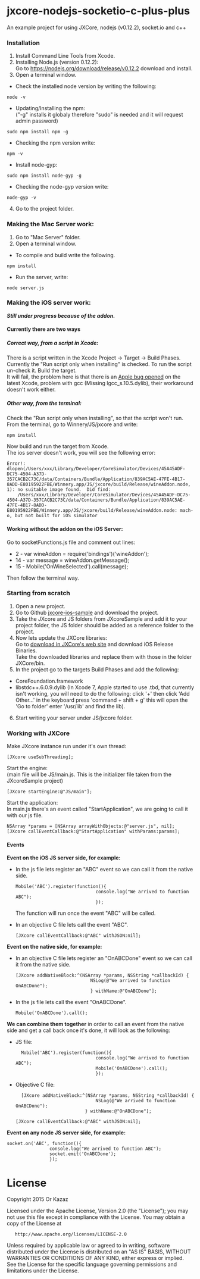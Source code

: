 # jxcore-nodejs-socketio-c-plus-plus
An example project for using JXCore, nodejs (v0.12.2), socket.io and c++

### Installation
1. Install Command Line Tools from Xcode.
2. Installing Node.js (version 0.12.2):  
Go to https://nodejs.org/download/release/v0.12.2 download and install.
3. Open a terminal window.
  * Check the installed node version by writing the following:
  ```
  node -v
  ```
  * Updating/Installing the npm:  
	("-g" installs it globaly therefore "sudo" is needed and it will request admin password)
  ```
  sudo npm install npm -g
  ```
  * Checking the npm version write:
  ```
  npm -v
  ```
  * Install node-gyp:
  ```
  sudo npm install node-gyp -g
  ```
  * Checking the node-gyp version write:
  ```
  node-gyp -v
  ```
4. Go to the project folder.

### Making the Mac Server work:
1. Go to "Mac Server" folder.
2. Open a terminal window.
  * To compile and build write the following.
  ```
  npm install
  ```
  * Run the server, write:
  ```
  node server.js
  ```

### Making the iOS server work:
**_Still under progress because of the addon._**
#### Currently there are two ways
##### Correct way, from a script in Xcode:
There is a script written in the Xcode Project -> Target -> Build Phases.  
Currently the "Run script only when installing" is checked. To run the script un-check it. Build the target.  
It will fail, the problem here is that there is an [Apple bug opened](https://forums.developer.apple.com/thread/4572) on the latest Xcode, problem with gcc (Missing lgcc_s.10.5.dylib), their workaround doesn't work either.

##### Other way, from the terminal:
Check the "Run script only when installing", so that the script won't run.  
From the terminal, go to Winnery/JS/jxcore and write:
```
npm install
```
Now build and run the target from Xcode.  
The ios server doesn't work, you will see the following error:
```
Error!: dlopen(/Users/xxx/Library/Developer/CoreSimulator/Devices/45A45ADF-DC75-4504-A37D-357CACB2C73C/data/Containers/Bundle/Application/839AC5AE-47FE-4B17-8ADD-E80195922FBE/Winnery.app/JS/jxcore/build/Release/wineAddon.node, 1): no suitable image found.  Did find:
	/Users/xxx/Library/Developer/CoreSimulator/Devices/45A45ADF-DC75-4504-A37D-357CACB2C73C/data/Containers/Bundle/Application/839AC5AE-47FE-4B17-8ADD-E80195922FBE/Winnery.app/JS/jxcore/build/Release/wineAddon.node: mach-o, but not built for iOS simulator
```
#### Working without the addon on the iOS Server:
Go to socketFunctions.js file and comment out lines:
  * 2 - var wineAddon = require('bindings')('wineAddon');
  * 14 - var message = wineAddon.getMessage();
  * 15 - Mobile('OnWineSelected').call(message);

Then follow the terminal way.

### Starting from scratch
1. Open a new project.
2. Go to Github [jxcore-ios-sample](https://github.com/jxcore/jxcore-ios-sample) and download the project.
3. Take the JXcore and JS folders from JXcoreSample and add it to your project folder, the JS folder should be added as a reference folder to the project.
4. Now lets update the JXCore libraries:  
Go to [download in JXCore's web site](http://jxcore.com/downloads/) and download iOS Release Binaries.  
Take the downloaded libraries and replace them with those in the folder JXCore/bin.
5. In the project go to the targets Build Phases and add the following:
  * CoreFoundation.framework
  * libstdc++.6.0.9.dylib (In Xcode 7, Apple started to use .tbd, that currently isn't working, you will need to do the following: click '+' then click 'Add Other...' in the keyboard press 'command + shift + g' this will open the 'Go to folder' enter '/usr/lib' and find the lib).
6. Start writing your server under JS/jxcore folder.

### Working with JXCore
Make JXcore instance run under it's own thread:
```
[JXcore useSubThreading];
```

Start the engine:  
(main file will be JS/main.js. This is the initializer file taken from the JXcoreSample project)
```
[JXcore startEngine:@"JS/main"];
```

Start the application:  
In main.js there's an event called "StartApplication", we are going to call it with our js file.
```
NSArray *params = [NSArray arrayWithObjects:@"server.js", nil];
[JXcore callEventCallback:@"StartApplication" withParams:params];
```

#### Events
**Event on the iOS JS server side, for example:**
* In the js file lets register an "ABC" event so we can call it from the native side.
  ```
  Mobile('ABC').register(function(){
								console.log("We arrived to function ABC");
								});
  ```
	The function will run once the event "ABC" will be called.

* In an objective C file lets call the event "ABC".
	```
	[JXcore callEventCallback:@"ABC" withJSON:nil];
	```

**Event on the native side, for example:**
* In an objective C file lets register an "OnABCDone" event so we can call it from the native side.
	```
	[JXcore addNativeBlock:^(NSArray *params, NSString *callbackId) {
								NSLog(@"We arrived to function OnABCDone");
								} withName:@"OnABCDone"];
	```

* In the js file lets call the event "OnABCDone".
  ```
  Mobile('OnABCDone').call();
  ```

**We can combine them together** in order to call an event from the native side and get a call back once it's done, it will look as the following:
* JS file:  
  ```
	Mobile('ABC').register(function(){
								console.log("We arrived to function ABC");
								Mobile('OnABCDone').call();
								});
  ```

* Objective C file:
  ```
	[JXcore addNativeBlock:^(NSArray *params, NSString *callbackId) {
								NSLog(@"We arrived to function OnABCDone");
  							} withName:@"OnABCDone"];

  [JXcore callEventCallback:@"ABC" withJSON:nil];
	```

**Event on any node JS server side, for example:**
```
socket.on('ABC', function(){
                console.log("We arrived to function ABC");
                socket.emit('OnABCDone');
                });
```

# License
Copyright 2015 Or Kazaz

   Licensed under the Apache License, Version 2.0 (the "License");
   you may not use this file except in compliance with the License.
   You may obtain a copy of the License at

       http://www.apache.org/licenses/LICENSE-2.0

   Unless required by applicable law or agreed to in writing, software
   distributed under the License is distributed on an "AS IS" BASIS,
   WITHOUT WARRANTIES OR CONDITIONS OF ANY KIND, either express or implied.
   See the License for the specific language governing permissions and
   limitations under the License.
